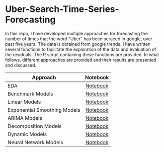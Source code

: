 # Uber-Search-Time-Series-Forecasting

In this repo, I have developed multiple approaches for forecasting the number of times that the word "Uber" has been seraced in google,
over past five years. The data is obtained from google trends. I have written several functions to facilitate the exploration of the data
and evaluation of the residuals. The R script containing these functions are provided. In what follows, different approaches are provided and their results are presented and discussed.

| Approach        | Notebook|
| ------------- |:-------------:| 
| EDA    | [Notebook](http://htmlpreview.github.io/?https://github.com/miladdoostan/Uber-Search-Time-Series-Forecasting/blob/a0afddc7a8fa9d38ed5b675504df9bca3cf122e0/uber_eda.nb.html)| 
| Benchmark Models    |[Notebook](http://htmlpreview.github.io/?https://github.com/miladdoostan/Uber-Search-Time-Series-Forecasting/blob/a9c274a823014d0d8866ef9497e2704b683efaa3/benchmark_models.nb.html)|   
| Linear Models |[Notebook](http://htmlpreview.github.io/?https://github.com/miladdoostan/Uber-Search-Time-Series-Forecasting/blob/e1680677dc5fbb5ea4649251dae2f6a3b35adc89/uber_linear_models.nb.html)|
|Exponential Smoothing Models | [Notebook](http://htmlpreview.github.io/?https://github.com/miladdoostan/Uber-Search-Time-Series-Forecasting/blob/8cf5c730aabd8ab2a508a36c7f23b14650b7eb85/exp_smoothing_models.nb.html)|
|ARIMA Models |[Notebook](http://htmlpreview.github.io/?https://github.com/miladdoostan/Uber-Search-Time-Series-Forecasting/blob/43840bc009aee42bffc39e0c1132be9663478b1a/arima_models.nb.html)|
|Decomposition Models|[Notebook](http://htmlpreview.github.io/?https://github.com/miladdoostan/Uber-Search-Time-Series-Forecasting/blob/master/decomposition_models.nb.html)|
|Dynamic Models|[Notebook](http://htmlpreview.github.io/?https://github.com/miladdoostan/Uber-Search-Time-Series-Forecasting/blob/master/dynamic_models.nb.html)|
|Neural Network Models|[Notebook](http://htmlpreview.github.io/?https://github.com/miladdoostan/Uber-Search-Time-Series-Forecasting/blob/master/neural_network_models.nb.html)|

